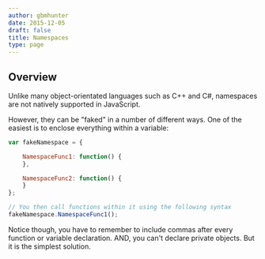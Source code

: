 ```yaml
---
author: gbmhunter
date: 2015-12-05
draft: false
title: Namespaces
type: page
---
```


## Overview

Unlike many object-orientated languages such as C++ and C#, namespaces are not natively supported in JavaScript.

However, they can be "faked" in a number of different ways. One of the easiest is to enclose everything within a variable:
    
```js
var fakeNamespace = {

    NamespaceFunc1: function() {
    },

    NamespaceFunc2: function() {
    }
};

// You then call functions within it using the following syntax
fakeNamespace.NamespaceFunc1();
```

Notice though, you have to remember to include commas after every function or variable declaration. AND, you can't declare private objects. But it is the simplest solution.
